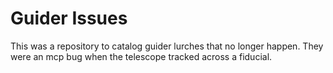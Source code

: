 # Guider Issues

This was a repository to catalog guider lurches that no longer happen. They were
an mcp bug when the telescope tracked across a fiducial.
